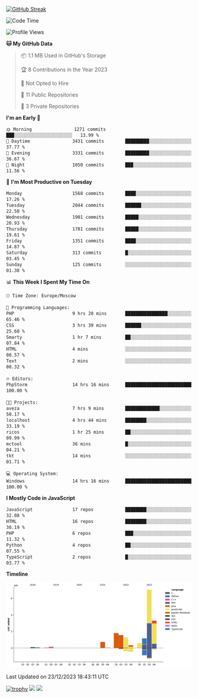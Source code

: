 [![GitHub Streak](https://github-readme-streak-stats.herokuapp.com/?user=yogik10)](https://git.io/streak-stats)
<!--START_SECTION:waka-->
![Code Time](http://img.shields.io/badge/Code%20Time-119%20hrs%2042%20mins-blue)

![Profile Views](http://img.shields.io/badge/Profile%20Views-0-blue)

**🐱 My GitHub Data** 

> 📦 1.1 MB Used in GitHub's Storage 
 > 
> 🏆 8 Contributions in the Year 2023
 > 
> 🚫 Not Opted to Hire
 > 
> 📜 11 Public Repositories 
 > 
> 🔑 3 Private Repositories 
 > 
**I'm an Early 🐤** 

```text
🌞 Morning                1271 commits        ███░░░░░░░░░░░░░░░░░░░░░░   13.99 % 
🌆 Daytime                3431 commits        █████████░░░░░░░░░░░░░░░░   37.77 % 
🌃 Evening                3331 commits        █████████░░░░░░░░░░░░░░░░   36.67 % 
🌙 Night                  1050 commits        ███░░░░░░░░░░░░░░░░░░░░░░   11.56 % 
```
📅 **I'm Most Productive on Tuesday** 

```text
Monday                   1568 commits        ████░░░░░░░░░░░░░░░░░░░░░   17.26 % 
Tuesday                  2044 commits        ██████░░░░░░░░░░░░░░░░░░░   22.50 % 
Wednesday                1901 commits        █████░░░░░░░░░░░░░░░░░░░░   20.93 % 
Thursday                 1781 commits        █████░░░░░░░░░░░░░░░░░░░░   19.61 % 
Friday                   1351 commits        ████░░░░░░░░░░░░░░░░░░░░░   14.87 % 
Saturday                 313 commits         █░░░░░░░░░░░░░░░░░░░░░░░░   03.45 % 
Sunday                   125 commits         ░░░░░░░░░░░░░░░░░░░░░░░░░   01.38 % 
```


📊 **This Week I Spent My Time On** 

```text
🕑︎ Time Zone: Europe/Moscow

💬 Programming Languages: 
PHP                      9 hrs 20 mins       ████████████████░░░░░░░░░   65.46 % 
CSS                      3 hrs 39 mins       ██████░░░░░░░░░░░░░░░░░░░   25.60 % 
Smarty                   1 hr 7 mins         ██░░░░░░░░░░░░░░░░░░░░░░░   07.84 % 
HTML                     4 mins              ░░░░░░░░░░░░░░░░░░░░░░░░░   00.57 % 
Text                     2 mins              ░░░░░░░░░░░░░░░░░░░░░░░░░   00.32 % 

🔥 Editors: 
PhpStorm                 14 hrs 16 mins      █████████████████████████   100.00 % 

🐱‍💻 Projects: 
aveza                    7 hrs 9 mins        █████████████░░░░░░░░░░░░   50.17 % 
localhost                4 hrs 44 mins       ████████░░░░░░░░░░░░░░░░░   33.19 % 
ricos                    1 hr 25 mins        ██░░░░░░░░░░░░░░░░░░░░░░░   09.99 % 
mctool                   36 mins             █░░░░░░░░░░░░░░░░░░░░░░░░   04.21 % 
tkt                      14 mins             ░░░░░░░░░░░░░░░░░░░░░░░░░   01.71 % 

💻 Operating System: 
Windows                  14 hrs 16 mins      █████████████████████████   100.00 % 
```

**I Mostly Code in JavaScript** 

```text
JavaScript               17 repos            ████████░░░░░░░░░░░░░░░░░   32.08 % 
HTML                     16 repos            ████████░░░░░░░░░░░░░░░░░   30.19 % 
PHP                      6 repos             ███░░░░░░░░░░░░░░░░░░░░░░   11.32 % 
Python                   4 repos             ██░░░░░░░░░░░░░░░░░░░░░░░   07.55 % 
TypeScript               2 repos             █░░░░░░░░░░░░░░░░░░░░░░░░   03.77 % 
```



**Timeline**

![Lines of Code chart](https://raw.githubusercontent.com/Yogik10/Yogik10/main/assets/bar_graph.png)


 Last Updated on 23/12/2023 18:43:11 UTC
<!--END_SECTION:waka-->
[![trophy](https://github-profile-trophy.vercel.app/?username=yogik10)](https://github.com/ryo-ma/github-profile-trophy)
![](https://github-profile-summary-cards.vercel.app/api/cards/profile-details?username=yogik10&theme=solarized_dark)
![](https://github-profile-summary-cards.vercel.app/api/cards/most-commit-language?username=yogik10&theme=solarized_dark)


